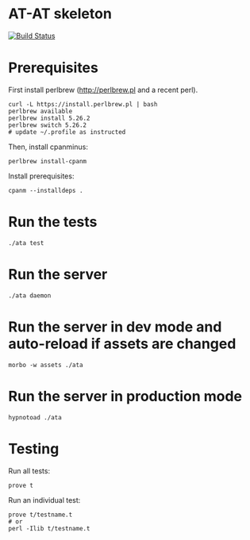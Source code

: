 # AT-AT skeleton

[![Build Status](https://travis-ci.org/dod-ccpo/skel.svg?branch=master)](https://travis-ci.org/dod-ccpo/skel)

# Prerequisites

First install perlbrew (http://perlbrew.pl and a recent perl).

    curl -L https://install.perlbrew.pl | bash
    perlbrew available
    perlbrew install 5.26.2
    perlbrew switch 5.26.2
    # update ~/.profile as instructed

Then, install cpanminus:

    perlbrew install-cpanm

Install prerequisites:

    cpanm --installdeps .

# Run the tests

    ./ata test

# Run the server

    ./ata daemon

# Run the server in dev mode and auto-reload if assets are changed

    morbo -w assets ./ata

# Run the server in production mode

    hypnotoad ./ata

# Testing

Run all tests:

    prove t

Run an individual test:

    prove t/testname.t
    # or
    perl -Ilib t/testname.t


